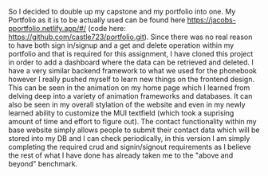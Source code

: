 So I decided to double up my capstone and my portfolio into one. My Portfolio as it is to be actually used can be found here https://jacobs-pportfolio.netlify.app/#/ (code here: https://github.com/castle723/portfolio.git). Since there was no real reason to have both sign in/signup and a get and delete operation within my portfolio and that is required for this assignment, I have cloned this project in order to add a dashboard where the data can be retrieved and deleted. I have a very similar backend framework to what we used for the phonebook however I really pushed myself to learn new things on the frontend design. This can be seen in the animation on my home page which I learned from delving deep into a variety of animation frameworks and databases. It can also be seen in my overall stylation of the website and even in my newly learned ability to customize the MUI textfield (which took a suprising amount of time and effort to figure out). The contact functionality within my base website simply allows people to submit their contact data which will be stored into my DB and I can check periodically, in this version I am simply completing the required crud and signin/signout requirements as I believe the rest of what I have done has already taken me to the "above and beyond" benchmark.